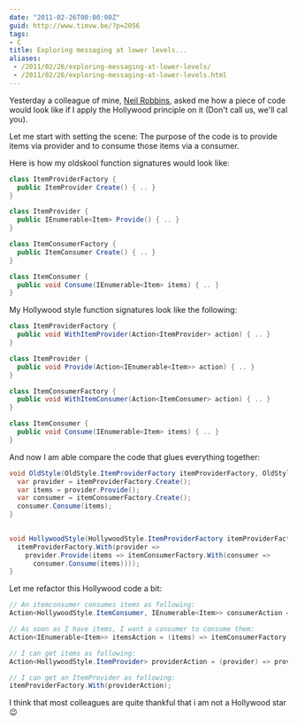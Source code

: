 ```yaml
---
date: "2011-02-26T00:00:00Z"
guid: http://www.timvw.be/?p=2056
tags:
- C
title: Exploring messaging at lower levels...
aliases:
 - /2011/02/26/exploring-messaging-at-lower-levels/
 - /2011/02/26/exploring-messaging-at-lower-levels.html
---
```

Yesterday a colleague of mine, [Neil Robbins](http://neildoesdotnet.blogspot.com/), asked me how a piece of code would look like if I apply the Hollywood principle on it (Don't call us, we'll cal you).

Let me start with setting the scene: The purpose of the code is to provide items via provider and to consume those items via a consumer.

Here is how my oldskool function signatures would look like:

```csharp
class ItemProviderFactory {
  public ItemProvider Create() { .. } 
}

class ItemProvider {   
  public IEnumerable<Item> Provide() { .. } 
}

class ItemConsumerFactory { 
  public ItemConsumer Create() { .. }
}

class ItemConsumer { 
  public void Consume(IEnumerable<Item> items) { .. }
} 
```

My Hollywood style function signatures look like the following:

```csharp
class ItemProviderFactory { 
  public void WithItemProvider(Action<ItemProvider> action) { .. } 
}

class ItemProvider {
  public void Provide(Action<IEnumerable<Item>> action) { .. }
}

class ItemConsumerFactory { 
  public void WithItemConsumer(Action<ItemConsumer> action) { .. }
}

class ItemConsumer {
  public void Consume(IEnumerable<Item> items) { .. }
}
```

And now I am able compare the code that glues everything together:

```csharp
void OldStyle(OldStyle.ItemProviderFactory itemProviderFactory, OldStyle.ItemConsumerFactory itemConsumerFactory) {
  var provider = itemProviderFactory.Create();
  var items = provider.Provide();
  var consumer = itemConsumerFactory.Create(); 
  consumer.Consume(items); 
}
```

```csharp
  
void HollywoodStyle(HollywoodStyle.ItemProviderFactory itemProviderFactory, HollywoodStyle.ItemConsumerFactory itemConsumerFactory) {  
  itemProviderFactory.With(provider => 
    provider.Provide(items => itemConsumerFactory.With(consumer => 
      consumer.Consume(items))));
}
```

Let me refactor this Hollywood code a bit:

```csharp
// An itemconsumer consumes items as following:
Action<HollywoodStyle.ItemConsumer, IEnumerable<Item>> consumerAction = (consumer, items) => consumer.Consume(items);

// As soon as I have items, I want a consumer to consume them:
Action<IEnumerable<Item>> itemsAction = (items) => itemConsumerFactory.With(consumer => consumerAction(consumer, items));

// I can get items as following:
Action<HollywoodStyle.ItemProvider> providerAction = (provider) => provider.Provide(itemsAction);

// I can get an ItemProvider as following:
itemProviderFactory.With(providerAction);
```

I think that most colleagues are quite thankful that i am not a Hollywood star 😉
